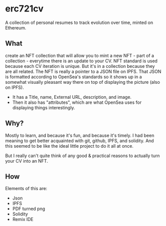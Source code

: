 # erc721cv
A collection of personal resumes to track evolution over time, minted on Ethereum.

## What
create an NFT collection that will allow you to mint a new NFT - part of a collection - everytime there is an update to your CV. 
NFT standard is used because each CV iteration is unique. But it's in a collection because they are all related.
The NFT is really a pointer to a JSON file on IPFS.
That JSON is formatted according to OpenSea's standards so it shows up in a somewhat visually pleasant way there on top of displaying the picture (also on IPFS).
* It has a Title, name, External URL, description, and image.
* Then it also has "attributes", which are what OpenSea uses for displaying things interestingly. 

## Why?
Mostly to learn, and because it's fun, and because it's timely.
I had been meaning to get better acquainted with git, github, IPFS, and solidity. And this seemed to be like the ideal little project to do it all at once.

But I really can't quite think of any good & practical reasons to actually turn your CV into an NFT.

## How

Elements of this are:
* Json
* IPFS
* PDF turned png
* Solidity
* Remix IDE

